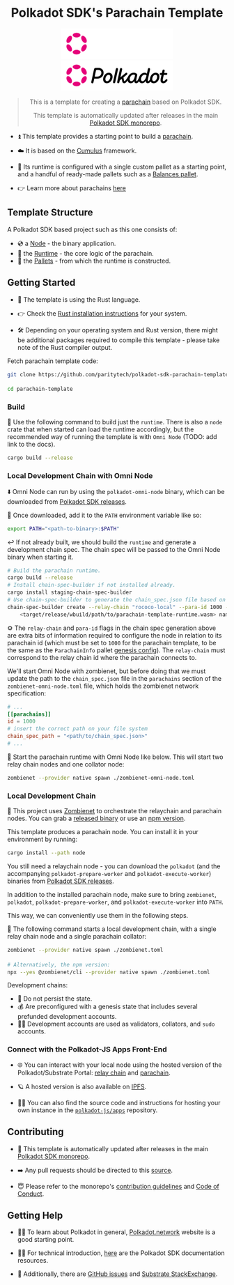 <div align="center">

# Polkadot SDK's Parachain Template

<img height="70px" alt="Polkadot SDK Logo" src="https://github.com/paritytech/polkadot-sdk/raw/master/docs/images/Polkadot_Logo_Horizontal_Pink_White.png#gh-dark-mode-only"/>
<img height="70px" alt="Polkadot SDK Logo" src="https://github.com/paritytech/polkadot-sdk/raw/master/docs/images/Polkadot_Logo_Horizontal_Pink_Black.png#gh-light-mode-only"/>

> This is a template for creating a [parachain](https://wiki.polkadot.network/docs/learn-parachains) based on Polkadot SDK.
>
> This template is automatically updated after releases in the main [Polkadot SDK monorepo](https://github.com/paritytech/polkadot-sdk).

</div>

* ⏫ This template provides a starting point to build a [parachain](https://wiki.polkadot.network/docs/learn-parachains).

* ☁️ It is based on the
[Cumulus](https://paritytech.github.io/polkadot-sdk/master/polkadot_sdk_docs/polkadot_sdk/cumulus/index.html) framework.

* 🔧 Its runtime is configured with a single custom pallet as a starting point, and a handful of ready-made pallets
such as a [Balances pallet](https://paritytech.github.io/polkadot-sdk/master/pallet_balances/index.html).

* 👉 Learn more about parachains [here](https://wiki.polkadot.network/docs/learn-parachains)

## Template Structure

A Polkadot SDK based project such as this one consists of:

* 💿 a [Node](./node/README.md) - the binary application.
* 🧮 the [Runtime](./runtime/README.md) - the core logic of the parachain.
* 🎨 the [Pallets](./pallets/README.md) - from which the runtime is constructed.

## Getting Started

* 🦀 The template is using the Rust language.

* 👉 Check the
[Rust installation instructions](https://www.rust-lang.org/tools/install) for your system.

* 🛠️ Depending on your operating system and Rust version, there might be additional
packages required to compile this template - please take note of the Rust compiler output.

Fetch parachain template code:

```sh
git clone https://github.com/paritytech/polkadot-sdk-parachain-template.git parachain-template

cd parachain-template
```

### Build

🔨 Use the following command to build just the `runtime`. There is also
a `node` crate that when started can load the runtime accordingly, but the
recommended way of running the template is with `Omni Node` (TODO: add link to the docs).


```sh
cargo build --release
```

### Local Development Chain with Omni Node

⬇️  Omni Node can run by using the `polkadot-omni-node` binary, which can be downloaded
from [Polkadot SDK releases](https://github.com/paritytech/polkadot-sdk/releases/latest).

🔗 Once downloaded, add it to the `PATH` environment variable like so:

```sh
export PATH="<path-to-binary>:$PATH"
```

↩️  If not already built, we should build the `runtime` and generate a development chain spec.
The chain spec will be passed to the Omni Node binary when starting it.

```sh
# Build the parachain runtime.
cargo build --release
# Install chain-spec-builder if not installed already.
cargo install staging-chain-spec-builder
# Use chain-spec-builder to generate the chain_spec.json file based on the development preset.
chain-spec-builder create --relay-chain "rococo-local" --para-id 1000 --runtime \
    <target/release/wbuild/path/to/parachain-template-runtime.wasm> named-preset development
```

⚙️  The `relay-chain` and `para-id` flags in the chain spec generation above are extra bits of
information required to configure the node in relation to its parachain id (which must be set
to `1000` for the parachain template, to be the same as the `ParachainInfo` pallet [genesis config](https://github.com/paritytech/polkadot-sdk/blob/master/templates/parachain/runtime/src/genesis_config_presets.rs)).
The `relay-chain` must correspond to the relay chain id where the parachain connects to.

We'll start Omni Node with zombienet, but before doing that we must update the path to the
`chain_spec.json` file in the `parachains` section of the `zombienet-omni-node.toml` file,
which holds the zombienet network specification:

```toml
# ...
[[parachains]]
id = 1000
# insert the correct path on your file system
chain_spec_path = "<path/to/chain_spec.json>"
# ...
```

🚀 Start the parachain runtime with Omni Node like below. This will
start two relay chain nodes and one collator node: 

```sh
zombienet --provider native spawn ./zombienet-omni-node.toml
```

### Local Development Chain

🧟 This project uses [Zombienet](https://github.com/paritytech/zombienet) to orchestrate the relaychain and parachain nodes.
You can grab a [released binary](https://github.com/paritytech/zombienet/releases/latest) or use an [npm version](https://www.npmjs.com/package/@zombienet/cli).

This template produces a parachain node. You can install it in your environment by running:

```sh
cargo install --path node
```

You still need a relaychain node - you can download the `polkadot`
(and the accompanying `polkadot-prepare-worker` and `polkadot-execute-worker`)
binaries from [Polkadot SDK releases](https://github.com/paritytech/polkadot-sdk/releases/latest).

In addition to the installed parachain node, make sure to bring
`zombienet`, `polkadot`, `polkadot-prepare-worker`, and `polkadot-execute-worker`
into `PATH`.

This way, we can conveniently use them in the following steps.

👥 The following command starts a local development chain, with a single relay chain node and a single parachain collator:

```sh
zombienet --provider native spawn ./zombienet.toml

# Alternatively, the npm version:
npx --yes @zombienet/cli --provider native spawn ./zombienet.toml
```

Development chains:

* 🧹 Do not persist the state.
* 💰 Are preconfigured with a genesis state that includes several prefunded development accounts.
* 🧑‍⚖️ Development accounts are used as validators, collators, and `sudo` accounts.

### Connect with the Polkadot-JS Apps Front-End

* 🌐 You can interact with your local node using the
hosted version of the Polkadot/Substrate Portal:
[relay chain](https://polkadot.js.org/apps/#/explorer?rpc=ws://localhost:9944)
and [parachain](https://polkadot.js.org/apps/#/explorer?rpc=ws://localhost:9988).

* 🪐 A hosted version is also
available on [IPFS](https://dotapps.io/).

* 🧑‍🔧 You can also find the source code and instructions for hosting your own instance in the
[`polkadot-js/apps`](https://github.com/polkadot-js/apps) repository.

## Contributing

* 🔄 This template is automatically updated after releases in the main [Polkadot SDK monorepo](https://github.com/paritytech/polkadot-sdk).

* ➡️ Any pull requests should be directed to this [source](https://github.com/paritytech/polkadot-sdk/tree/master/templates/parachain).

* 😇 Please refer to the monorepo's
[contribution guidelines](https://github.com/paritytech/polkadot-sdk/blob/master/docs/contributor/CONTRIBUTING.md) and
[Code of Conduct](https://github.com/paritytech/polkadot-sdk/blob/master/docs/contributor/CODE_OF_CONDUCT.md).

## Getting Help

* 🧑‍🏫 To learn about Polkadot in general, [Polkadot.network](https://polkadot.network/) website is a good starting point.

* 🧑‍🔧 For technical introduction, [here](https://github.com/paritytech/polkadot-sdk#-documentation) are
the Polkadot SDK documentation resources.

* 👥 Additionally, there are [GitHub issues](https://github.com/paritytech/polkadot-sdk/issues) and
[Substrate StackExchange](https://substrate.stackexchange.com/).
